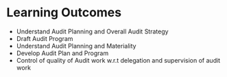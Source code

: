# Learning Outcomes

- Understand Audit Planning and Overall Audit Strategy
- Draft Audit Program
- Understand Audit Planning and Materiality
- Develop Audit Plan and Program
- Control of quality of Audit work w.r.t delegation and supervision of audit work